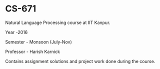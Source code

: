 # CS-671
Natural Language Processing course at IIT Kanpur.

Year -2016 

Semester - Monsoon (July-Nov)

Professor - Harish Karnick

Contains assignment solutions and project work done during the course.
